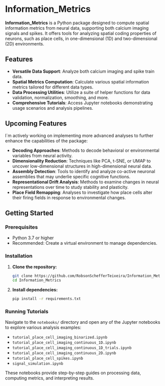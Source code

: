 # Information_Metrics

**Information_Metrics** is a Python package designed to compute spatial information metrics from neural data, supporting both calcium imaging signals and spikes. It offers tools for analyzing spatial coding properties of neurons, such as place cells, in one-dimensional (1D) and two-dimensional (2D) environments.

## Features

- **Versatile Data Support**: Analyze both calcium imaging and spike train data.
- **Spatial Metrics Computation**: Calculate various spatial information metrics tailored for different data types.
- **Data Processing Utilities**: Utilize a suite of helper functions for data validation, normalization, smoothing, and more.
- **Comprehensive Tutorials**: Access Jupyter notebooks demonstrating usage scenarios and analysis pipelines.

## Upcoming Features

I`m actively working on implementing more advanced analyses to further enhance the capabilities of the package:

- **Decoding Approaches**: Methods to decode behavioral or environmental variables from neural activity.
- **Dimensionality Reduction**: Techniques like PCA, t-SNE, or UMAP to uncover low-dimensional structures in high-dimensional neural data.
- **Assembly Detection**: Tools to identify and analyze co-active neuronal assemblies that may underlie specific cognitive functions.
- **Representational Drift Analysis**: Methods to examine changes in neural representations over time to study stability and plasticity.
- **Place Field Remapping**: Analyses to investigate how place cells alter their firing fields in response to environmental changes.


## Getting Started

### Prerequisites

- Python 3.7 or higher
- Recommended: Create a virtual environment to manage dependencies.

### Installation

1. **Clone the repository:**

   ```bash
   git clone https://github.com/RobsonSchefferTeixeira/Information_Metrics.git
   cd Information_Metrics
   ```

2. **Install dependencies:**

   ```bash
   pip install -r requirements.txt
   ```

### Running Tutorials

Navigate to the `notebooks/` directory and open any of the Jupyter notebooks to explore various analysis examples:

- `tutorial_place_cell_imaging_binarized.ipynb`
- `tutorial_place_cell_imaging_continuous_1D.ipynb`
- `tutorial_place_cell_imaging_continuous_1D_trials.ipynb`
- `tutorial_place_cell_imaging_continuous_2D.ipynb`
- `tutorial_place_cell_spikes.ipynb`
- `signal_simulation.ipynb`

These notebooks provide step-by-step guides on processing data, computing metrics, and interpreting results.
